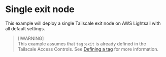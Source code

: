 # Single exit node

This example will deploy a single Tailscale exit node on AWS Lightsail with all default settings.

> [!WARNING]\
> This example assumes that `tag:exit` is already defined in the Tailscale Access Controls. See [Defining a tag](https://tailscale.com/kb/1068/acl-tags#defining-a-tag) for more information.
